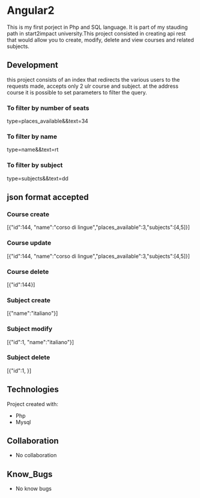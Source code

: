# Angular2

This is my first porject in Php and SQL language. It is part of my stauding path in start2impact university.This project consisted in creating api rest that would allow you to create, modify, delete and view courses and related subjects.
## Development 
this project consists of an index that redirects the various users to the requests made, accepts only 2 ulr course and subject. 
at the address course it is possible to set parameters to filter the query.
### To filter by number of seats
type=places_available&&text=34 
### To filter by name
type=name&&text=rt
### To filter by subject
type=subjects&&text=dd

## json format accepted
### Course create
[{"id":144, "name":"corso di lingue","places_available":3,"subjects":[4,5]}]
### Course update
[{"id":144, "name":"corso di lingue","places_available":3,"subjects":[4,5]}]
### Course delete
[{"id":144}]
### Subject create
[{"name":"italiano"}]
### Subject modify
[{"id":1, "name":"italiano"}]
### Subject delete
[{"id":1, }]

## Technologies
Project created with:
* Php
* Mysql

## Collaboration
* No collaboration

## Know_Bugs
* No know bugs
